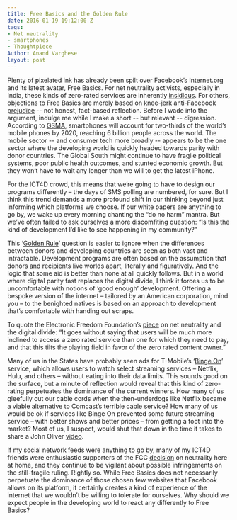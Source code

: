```yaml
---
title: Free Basics and the Golden Rule
date: 2016-01-19 19:12:00 Z
tags:
- Net neutrality
- smartphones
- Thoughtpiece
Author: Anand Varghese
layout: post
---
```


Plenty of pixelated ink has already been spilt over Facebook’s Internet.org and its latest avatar, Free Basics. For net neutrality activists, especially in India, these kinds of zero-rated services are inherently [insidious](http://thewire.in/2015/12/30/facebooks-rebuttal-to-mahesh-murthy-on-free-basics-with-replies-18235/). For others, objections to Free Basics are merely based on knee-jerk anti-Facebook [prejudice](http://www.ictworks.org/2016/01/14/be-honest-you-hate-free-basics-because-its-facebook/) -- not honest, fact-based reflection. Before I wade into the argument, indulge me while I make a short -- but relevant -- digression.
According to [GSMA](http://www.telecompetitor.com/gsma-global-smartphone-connections-to-triple-by-2020/), smartphones will account for two-thirds of the world’s mobile phones by 2020, reaching 6 billion people across the world. The mobile sector -- and consumer tech more broadly --  appears to be the one sector where the developing world is quickly headed towards parity with donor countries. The Global South might continue to have fragile political systems, poor public health outcomes, and stunted economic growth. But they won’t have to wait any longer than we will to get the latest iPhone. 

For the ICT4D crowd, this means that we’re going to have to design our programs differently – the days of SMS polling are numbered, for sure. But I think this trend demands a more profound shift in our thinking beyond just informing which platforms we choose. If our white papers are anything to go by, we wake up every morning chanting the “do no harm” mantra. But we’ve often failed to ask ourselves a more discomfiting question: “Is this the kind of development I’d like to see happening in my community?” 

This ‘[Golden Rule](https://en.wikipedia.org/wiki/Golden_Rule)’ question is easier to ignore when the differences between donors and developing countries are seen as both vast and intractable. Development programs are often based on the assumption that donors and recipients live worlds apart, literally and figuratively. And the logic that some aid is better than none at all quickly follows. But in a world where digital parity fast replaces the digital divide, I think it forces us to be uncomfortable with notions of ‘good enough’ development. Offering a bespoke version of the internet – tailored by an American corporation, mind you – to the benighted natives is based on an approach to development that’s comfortable with handing out scraps. 

To quote the Electronic Freedom Foundation’s [piece](https://www.eff.org/deeplinks/2014/07/net-neutrality-and-global-digital-divide) on net neutrality and the digital divide: “It goes without saying that users will be much more inclined to access a zero rated service than one for which they need to pay, and that this tilts the playing field in favor of the zero rated content owner.” 

Many of us in the States have probably seen ads for T-Mobile’s ‘[Binge On](http://www.t-mobile.com/offer/binge-on-streaming-video.html)’ service, which allows users to watch select streaming services – Netflix, Hulu, and others – without eating into their data limits. This sounds good on the surface, but a minute of reflection would reveal that this kind of zero-rating perpetuates the dominance of the current winners. How many of us gleefully cut our cable cords when the then-underdogs like Netflix became a viable alternative to Comcast’s terrible cable service? How many of us would be ok if services like Binge On prevented some future streaming service – with better shows and better prices – from getting a foot into the market? Most of us, I suspect, would shut that down in the time it takes to share a John Oliver [video](https://www.youtube.com/watch?v=fpbOEoRrHyU).

If my social network feeds were anything to go by, many of my ICT4D friends were enthusiastic supporters of the FCC [decision](http://www.wired.com/2015/02/fcc-votes-yes-net-neutrality/) on neutrality here at home, and they continue to be vigilant about possible infringements on the still-fragile ruling.  Rightly so. While Free Basics does not necessarily perpetuate the dominance of those chosen few websites that Facebook allows on its platform, it certainly creates a kind of experience of the internet that we wouldn’t be willing to tolerate for ourselves. Why should we expect people in the developing world to react any differently to Free Basics?